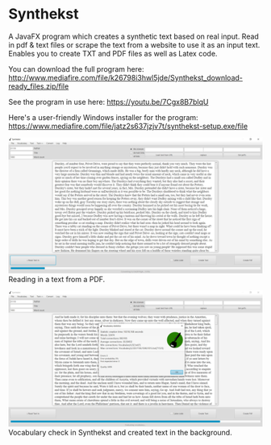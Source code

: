 # Synthekst
A JavaFX program which creates a synthetic text based on real input. 
Read in pdf & text files or scrape the text from a website to use it as an input text. 
Enables you to create TXT and PDF files as well as Latex code. 

You can download the full program here: http://www.mediafire.com/file/k26798i3hwl5jde/Synthekst_download-ready_files.zip/file

See the program in use here: https://youtu.be/7Cgx8B7blqU

Here's a user-friendly Windows installer for the program: https://www.mediafire.com/file/jatz2s637jzjv7t/synthekst-setup.exe/file

![Reading in text with Synthekst](screenshot/scr_synthekst_1.jpg?raw=true "Reading in text with Synthekst")
Reading in a text from a PDF.

![Text creation and vocabulary evaluation](screenshot/scr_synthekst_2.jpg?raw=true "Text creation and vocabulary evaluation")
Vocabulary check in Synthekst and created text in the background.
